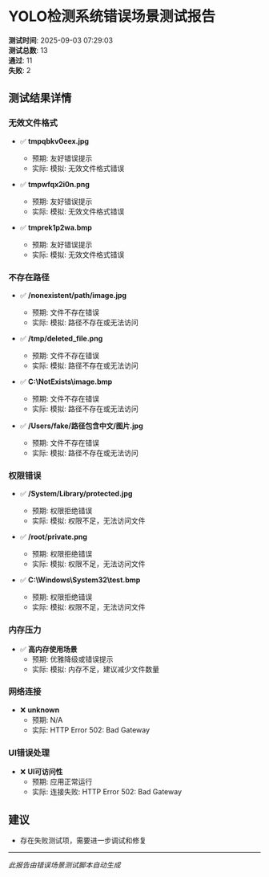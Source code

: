# YOLO检测系统错误场景测试报告

**测试时间**: 2025-09-03 07:29:03  
**测试总数**: 13  
**通过**: 11  
**失败**: 2  

## 测试结果详情

### 无效文件格式

- ✅ **tmpqbkv0eex.jpg**
  - 预期: 友好错误提示
  - 实际: 模拟: 无效文件格式错误

- ✅ **tmpwfqx2i0n.png**
  - 预期: 友好错误提示
  - 实际: 模拟: 无效文件格式错误

- ✅ **tmprek1p2wa.bmp**
  - 预期: 友好错误提示
  - 实际: 模拟: 无效文件格式错误

### 不存在路径

- ✅ **/nonexistent/path/image.jpg**
  - 预期: 文件不存在错误
  - 实际: 模拟: 路径不存在或无法访问

- ✅ **/tmp/deleted_file.png**
  - 预期: 文件不存在错误
  - 实际: 模拟: 路径不存在或无法访问

- ✅ **C:\NotExists\image.bmp**
  - 预期: 文件不存在错误
  - 实际: 模拟: 路径不存在或无法访问

- ✅ **/Users/fake/路径包含中文/图片.jpg**
  - 预期: 文件不存在错误
  - 实际: 模拟: 路径不存在或无法访问

### 权限错误

- ✅ **/System/Library/protected.jpg**
  - 预期: 权限拒绝错误
  - 实际: 模拟: 权限不足，无法访问文件

- ✅ **/root/private.png**
  - 预期: 权限拒绝错误
  - 实际: 模拟: 权限不足，无法访问文件

- ✅ **C:\Windows\System32\test.bmp**
  - 预期: 权限拒绝错误
  - 实际: 模拟: 权限不足，无法访问文件

### 内存压力

- ✅ **高内存使用场景**
  - 预期: 优雅降级或错误提示
  - 实际: 模拟: 内存不足，建议减少文件数量

### 网络连接

- ❌ **unknown**
  - 预期: N/A
  - 实际: HTTP Error 502: Bad Gateway

### UI错误处理

- ❌ **UI可访问性**
  - 预期: 应用正常运行
  - 实际: 连接失败: HTTP Error 502: Bad Gateway

## 建议

- 存在失败测试项，需要进一步调试和修复

---
*此报告由错误场景测试脚本自动生成*
